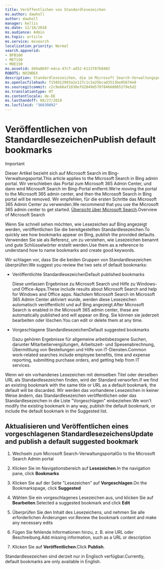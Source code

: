 ```yaml
---
title: Veröffentlichen von Standardlesezeichen
ms.author: dawholl
author: dawholl
manager: kellis
ms.date: 12/18/2018
ms.audience: Admin
ms.topic: article
ms.service: mssearch
localization_priority: Normal
search.appverid:
- BFB160
- MET150
- MOE150
ms.assetid: d49a0b97-e4ca-47cf-ad52-6113787b8402
ROBOTS: NOINDEX
description: Standardlesezeichen, die im Microsoft Search-Verwaltungsportal verfügbar sind
ms.openlocfilehash: f158912993a2e127c1c3a25bcad3513be05874e0
ms.sourcegitcommit: c2c9e66af1038efd2849d578f846680851f9e5d2
ms.translationtype: HT
ms.contentlocale: de-DE
ms.lasthandoff: 08/27/2019
ms.locfileid: "36639892"
---
```

# <a name="publish-default-bookmarks"></a><span data-ttu-id="ff878-103">Veröffentlichen von Standardlesezeichen</span><span class="sxs-lookup"><span data-stu-id="ff878-103">Publish default bookmarks</span></span>

> [!IMPORTANT]
> <span data-ttu-id="ff878-104">Dieser Artikel bezieht sich auf Microsoft Search im Bing-Verwaltungsportal.</span><span class="sxs-lookup"><span data-stu-id="ff878-104">This article applies to the Microsoft Search in Bing admin portal.</span></span> <span data-ttu-id="ff878-105">Wir verschieben das Portal zum Microsoft 365 Admin Center, und dann wird Microsoft Search im Bing-Portal entfernt.</span><span class="sxs-lookup"><span data-stu-id="ff878-105">We’re moving the portal to the Microsoft 365 admin center, and then the Microsoft Search in Bing portal will be removed.</span></span> <span data-ttu-id="ff878-106">Wir empfehlen, für die ersten Schritte das Microsoft 365 Admin Center zu verwenden.</span><span class="sxs-lookup"><span data-stu-id="ff878-106">We recommend that you use the Microsoft 365 admin center to get started.</span></span> <span data-ttu-id="ff878-107">[Übersicht über Microsoft Search](overview-microsoft-search.md).</span><span class="sxs-lookup"><span data-stu-id="ff878-107">Overview of Microsoft Search</span></span>

<span data-ttu-id="ff878-108">Wenn Sie schnell sehen möchten, wie Lesezeichen auf Bing angezeigt werden, veröffentlichen Sie die bereitgestellten Standardlesezeichen.</span><span class="sxs-lookup"><span data-stu-id="ff878-108">To quickly see how bookmarks appear on Bing, publish the provided defaults.</span></span> <span data-ttu-id="ff878-109">Verwenden Sie sie als Referenz, um zu verstehen, wie Lesezeichen benannt und gute Schlüsselwörter erstellt werden.</span><span class="sxs-lookup"><span data-stu-id="ff878-109">Use them as a reference to understand how to name bookmarks and create good keywords.</span></span>
  
<span data-ttu-id="ff878-110">Wir schlagen vor, dass Sie die beiden Gruppen von Standardlesezeichen überprüfen:</span><span class="sxs-lookup"><span data-stu-id="ff878-110">We suggest you review the two sets of default bookmarks:</span></span>
  
- <span data-ttu-id="ff878-111">Veröffentlichte Standardlesezeichen</span><span class="sxs-lookup"><span data-stu-id="ff878-111">Default published bookmarks</span></span>
    
    <span data-ttu-id="ff878-112">Diese umfassen Ergebnisse zu Microsoft Search und Hilfe zu Windows- und Office-Apps.</span><span class="sxs-lookup"><span data-stu-id="ff878-112">These include results about Microsoft Search and help for Windows and Office apps.</span></span> <span data-ttu-id="ff878-113">Nachdem Microsoft Search im Microsoft 365 Admin Center aktiviert wurde, werden diese Lesezeichen automatisch veröffentlicht und auf Bing angezeigt.</span><span class="sxs-lookup"><span data-stu-id="ff878-113">After Microsoft Search is enabled in the Microsoft 365 admin center, these are automatically published and will appear on Bing.</span></span> <span data-ttu-id="ff878-114">Sie können sie jederzeit bearbeiten oder löschen.</span><span class="sxs-lookup"><span data-stu-id="ff878-114">You can edit or delete them at any time.</span></span>
    
- <span data-ttu-id="ff878-115">Vorgeschlagene Standardlesezeichen</span><span class="sxs-lookup"><span data-stu-id="ff878-115">Default suggested bookmarks</span></span>
    
    <span data-ttu-id="ff878-116">Dazu gehören Ergebnisse für allgemeine arbeitsbezogene Suchen, darunter Mitarbeitervergütungen, Arbeitszeit- und Spesenabrechnung, Übermittlung von Bestellungen und Hilfe von IT-Diensten.</span><span class="sxs-lookup"><span data-stu-id="ff878-116">Common work-related searches include employee benefits, time and expense reporting, submitting purchase orders, and getting help from IT services.</span></span>
    
<span data-ttu-id="ff878-117">Wenn wir ein vorhandenes Lesezeichen mit demselben Titel oder derselben URL als Standardlesezeichen finden, wird der Standard verworfen.</span><span class="sxs-lookup"><span data-stu-id="ff878-117">If we find an existing bookmark with the same title or URL as a default bookmark, the default will be discarded.</span></span> <span data-ttu-id="ff878-118">Wir werden das vorhandene Lesezeichen in keiner Weise ändern, das Standardlesezeichen veröffentlichen oder das Standardlesezeichen in die Liste "Vorgeschlagen" einbeziehen.</span><span class="sxs-lookup"><span data-stu-id="ff878-118">We won't modify the existing bookmark in any way, publish the default bookmark, or include the default bookmark in the Suggested list.</span></span>
  
## <a name="update-and-publish-a-default-suggested-bookmark"></a><span data-ttu-id="ff878-119">Aktualisieren und Veröffentlichen eines vorgeschlagenen Standardlesezeichens</span><span class="sxs-lookup"><span data-stu-id="ff878-119">Update and publish a default suggested bookmark</span></span>

1. <span data-ttu-id="ff878-120">Wechseln zum Microsoft Search-Verwaltungsportal</span><span class="sxs-lookup"><span data-stu-id="ff878-120">Go to the Microsoft Search Admin portal</span></span>
    
2. <span data-ttu-id="ff878-121">Klicken Sie im Navigationsbereich auf **Lesezeichen**.</span><span class="sxs-lookup"><span data-stu-id="ff878-121">In the navigation pane, click **Bookmarks**</span></span>
    
3. <span data-ttu-id="ff878-122">Klicken Sie auf der Seite "Lesezeichen" auf **Vorgeschlagen**.</span><span class="sxs-lookup"><span data-stu-id="ff878-122">On the Bookmarkspage, click **Suggested**</span></span>
    
4. <span data-ttu-id="ff878-123">Wählen Sie ein vorgeschlagenes Lesezeichen aus, und klicken Sie auf **Bearbeiten**.</span><span class="sxs-lookup"><span data-stu-id="ff878-123">Selected a suggested bookmark and click **Edit**</span></span>
    
5. <span data-ttu-id="ff878-124">Überprüfen Sie den Inhalt des Lesezeichens, und nehmen Sie alle erforderlichen Änderungen vor.</span><span class="sxs-lookup"><span data-stu-id="ff878-124">Review the bookmark content and make any necessary edits</span></span>
    
6. <span data-ttu-id="ff878-125">Fügen Sie fehlende Informationen hinzu, z. B. eine URL oder Beschreibung.</span><span class="sxs-lookup"><span data-stu-id="ff878-125">Add missing information, such as a URL or description</span></span>
    
7. <span data-ttu-id="ff878-126">Klicken Sie auf **Veröffentlichen**.</span><span class="sxs-lookup"><span data-stu-id="ff878-126">Click **Publish**.</span></span>
    
<span data-ttu-id="ff878-127">Standardlesezeichen sind derzeit nur in Englisch verfügbar.</span><span class="sxs-lookup"><span data-stu-id="ff878-127">Currently, default bookmarks are only available in English.</span></span> 

  

